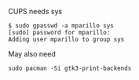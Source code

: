 CUPS needs sys
```
$ sudo gpasswd -a mparillo sys
[sudo] password for mparillo: 
Adding user mparillo to group sys
```
May also need
```
sudo pacman -Si gtk3-print-backends
```
